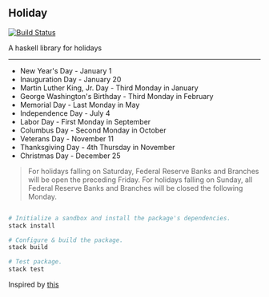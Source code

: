 Holiday
---

[![Build Status](https://secure.travis-ci.org/tippenein/BankHoliday.png)](http://travis-ci.org/tippenein/BankHoliday)

A haskell library for holidays

----

- New Year's Day - January 1
- Inauguration Day - January 20
- Martin Luther King, Jr. Day - Third Monday in January
- George Washington's Birthday - Third Monday in February
- Memorial Day - Last Monday in May
- Independence Day - July 4
- Labor Day - First Monday in September
- Columbus Day - Second Monday in October
- Veterans Day - November 11
- Thanksgiving Day - 4th Thursday in November
- Christmas Day - December 25

> For holidays falling on Saturday, Federal Reserve Banks and Branches will be
  open the preceding Friday. For holidays falling on Sunday, all Federal
  Reserve Banks and Branches will be closed the following Monday.

``` sh

# Initialize a sandbox and install the package's dependencies.
stack install

# Configure & build the package.
stack build

# Test package.
stack test

```

Inspired by [this](https://hackage.haskell.org/package/bank-holidays-england)

